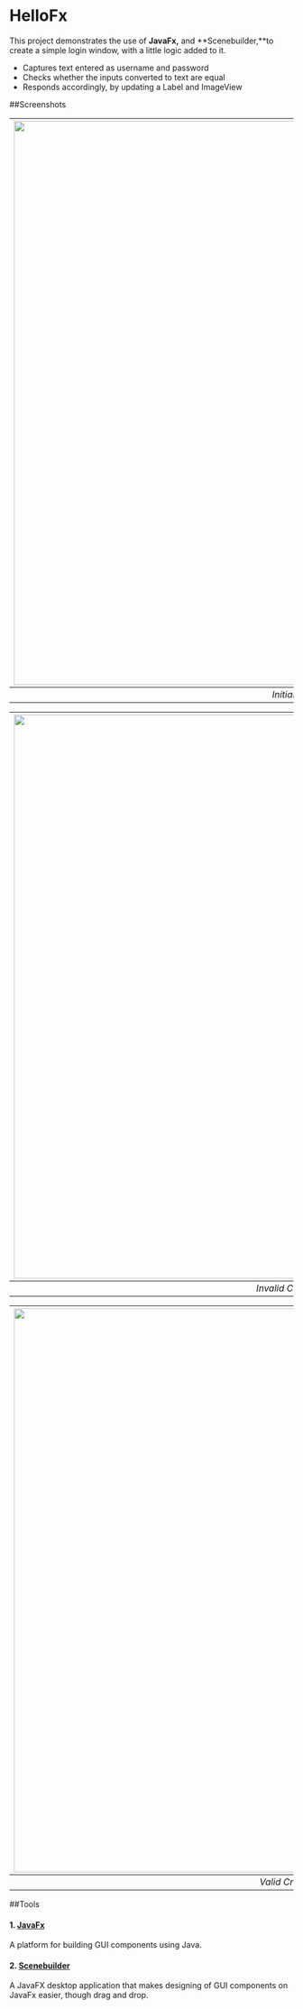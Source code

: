 # HelloFx

This project demonstrates the use of **JavaFx,** and **Scenebuilder,**to create a simple login window, with a little logic added to it.

- Captures text entered as username and password
- Checks whether the inputs converted to text are equal
- Responds accordingly, by updating a Label and ImageView

##Screenshots

|<img src='shot/3.png' width='1000'/>|
|:--:|
|*Initial State*|

|<img src='shot/1.png' width='1000'/>|
|:--:|
|*Invalid Credentials*|

|<img src='shot/2.png' width='1000'/>|
|:--:|
|*Valid Credentials*|

##Tools
#### 1. [JavaFx](https://openjfx.io/)

A platform for building GUI components using Java.


#### 2. [Scenebuilder](https://gluonhq.com/products/scene-builder/)

A JavaFX desktop application that makes designing of GUI components on JavaFx easier, though drag and drop.
